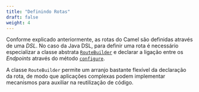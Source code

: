 ```yaml
---
title: "Definindo Rotas"
draft: false
weight: 4
---
```


Conforme explicado anteriormente, as rotas do Camel são definidas através de uma _DSL_. No caso da Java DSL, para definir uma rota é necessário especializar a classe abstrata [`RouteBuilder`](https://www.javadoc.io/static/org.apache.camel/camel-core-model/3.11.1/org/apache/camel/builder/RouteBuilder.html) e declarar a ligação entre os _Endpoints_ através do método [`configure`](https://www.javadoc.io/static/org.apache.camel/camel-core-model/3.11.1/org/apache/camel/builder/RouteBuilder.html#configure--).

A classe `RouteBuilder` permite um arranjo bastante flexível da declaração da rota, de modo que aplicações complexas podem implementar mecanismos para auxiliar na reutilização de código.


